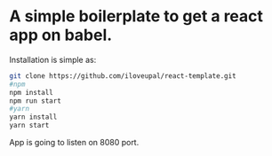 # A simple boilerplate to get a react app on babel.


Installation is simple as:

```bash
git clone https://github.com/iloveupal/react-template.git
#npm 
npm install
npm run start
#yarn
yarn install
yarn start
```


App is going to listen on 8080 port.
